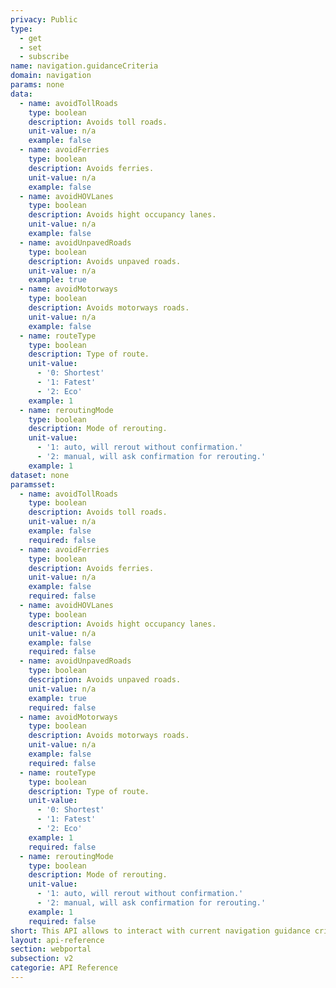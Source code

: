 ```yaml
---
privacy: Public
type:
  - get
  - set
  - subscribe
name: navigation.guidanceCriteria
domain: navigation
params: none
data:
  - name: avoidTollRoads
    type: boolean
    description: Avoids toll roads.
    unit-value: n/a
    example: false
  - name: avoidFerries
    type: boolean
    description: Avoids ferries.
    unit-value: n/a
    example: false
  - name: avoidHOVLanes
    type: boolean
    description: Avoids hight occupancy lanes.
    unit-value: n/a
    example: false
  - name: avoidUnpavedRoads
    type: boolean
    description: Avoids unpaved roads.
    unit-value: n/a
    example: true
  - name: avoidMotorways
    type: boolean
    description: Avoids motorways roads.
    unit-value: n/a
    example: false
  - name: routeType
    type: boolean
    description: Type of route.
    unit-value:
      - '0: Shortest'
      - '1: Fatest'
      - '2: Eco'
    example: 1
  - name: reroutingMode
    type: boolean
    description: Mode of rerouting.
    unit-value:
      - '1: auto, will rerout without confirmation.'
      - '2: manual, will ask confirmation for rerouting.'
    example: 1
dataset: none
paramsset:
  - name: avoidTollRoads
    type: boolean
    description: Avoids toll roads.
    unit-value: n/a
    example: false
    required: false
  - name: avoidFerries
    type: boolean
    description: Avoids ferries.
    unit-value: n/a
    example: false
    required: false
  - name: avoidHOVLanes
    type: boolean
    description: Avoids hight occupancy lanes.
    unit-value: n/a
    example: false
    required: false
  - name: avoidUnpavedRoads
    type: boolean
    description: Avoids unpaved roads.
    unit-value: n/a
    example: true
    required: false
  - name: avoidMotorways
    type: boolean
    description: Avoids motorways roads.
    unit-value: n/a
    example: false
    required: false
  - name: routeType
    type: boolean
    description: Type of route.
    unit-value:
      - '0: Shortest'
      - '1: Fatest'
      - '2: Eco'
    example: 1
    required: false
  - name: reroutingMode
    type: boolean
    description: Mode of rerouting.
    unit-value:
      - '1: auto, will rerout without confirmation.'
      - '2: manual, will ask confirmation for rerouting.'
    example: 1
    required: false
short: This API allows to interact with current navigation guidance criteria.
layout: api-reference
section: webportal
subsection: v2
categorie: API Reference
---
```



